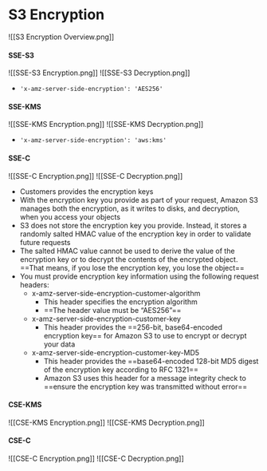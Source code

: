 # S3 Encryption

![[S3 Encryption Overview.png]]

#### SSE-S3
![[SSE-S3 Encryption.png]]
![[SSE-S3 Decryption.png]]

- `'x-amz-server-side-encryption': 'AES256'`

#### SSE-KMS
![[SSE-KMS Encryption.png]]
![[SSE-KMS Decryption.png]]

- `'x-amz-server-side-encryption': 'aws:kms'`

#### SSE-C
![[SSE-C Encryption.png]]
![[SSE-C Decryption.png]]

- Customers provides the encryption keys
-  With the encryption key you provide as part of your request, Amazon S3 manages both the encryption, as it writes to disks, and decryption, when you access your objects
-  S3 does not store the encryption key you provide. Instead, it stores a randomly salted HMAC value of the encryption key in order to validate future requests
-  The salted HMAC value cannot be used to derive the value of the encryption key or to decrypt the contents of the encrypted object. ==That means, if you lose the encryption key, you lose the object==
-   You must provide encryption key information using the following request headers:
	- x-amz-server-side-encryption-customer-algorithm
		- This header specifies the encryption algorithm
		- ==The header value must be “AES256”==
	- x-amz-server-side-encryption-customer-key
		- This header provides the ==256-bit, base64-encoded encryption key== for Amazon S3 to use to encrypt or decrypt your data
	- x-amz-server-side-encryption-customer-key-MD5
		- This header provides the ==base64-encoded 128-bit MD5 digest of the encryption key according to RFC 1321==
		- Amazon S3 uses this header for a message integrity check to ==ensure the encryption key was transmitted without error==

#### CSE-KMS
![[CSE-KMS Encryption.png]]
![[CSE-KMS Decryption.png]]

#### CSE-C
![[CSE-C Encryption.png]]
![[CSE-C Decryption.png]]